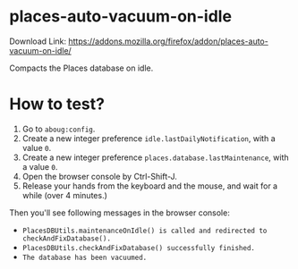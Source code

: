 # places-auto-vacuum-on-idle

Download Link: https://addons.mozilla.org/firefox/addon/places-auto-vacuum-on-idle/

Compacts the Places database on idle.

# How to test?

 1. Go to `aboug:config`.
 2. Create a new integer preference `idle.lastDailyNotification`, with a value `0`.
 3. Create a new integer preference `places.database.lastMaintenance`, with a value `0`.
 4. Open the browser console by Ctrl-Shift-J.
 5. Release your hands from the keyboard and the mouse, and wait for a while (over 4 minutes.)

Then you'll see following messages in the browser console:

 * `PlacesDBUtils.maintenanceOnIdle() is called and redirected to checkAndFixDatabase().`
 * `PlacesDBUtils.checkAndFixDatabase() successfully finished.`
 * `The database has been vacuumed.`


